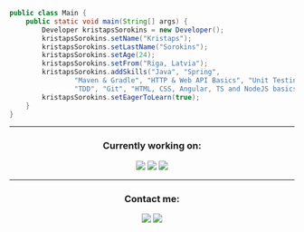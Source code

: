 ```java
public class Main {
    public static void main(String[] args) {
        Developer kristapsSorokins = new Developer();
        kristapsSorokins.setName("Kristaps");
        kristapsSorokins.setLastName("Sorokins");
        kristapsSorokins.setAge(24);
        kristapsSorokins.setFrom("Riga, Latvia");
        kristapsSorokins.addSkills("Java", "Spring",
                "Maven & Gradle", "HTTP & Web API Basics", "Unit Testing",
                "TDD", "Git", "HTML, CSS, Angular, TS and NodeJS basics");
        kristapsSorokins.setEagerToLearn(true);
    }
}
```
-----------------------------
 <h3 align="center">Currently working on:</h3>
 <p align="center">
    <img src="https://i.imgur.com/cR7qbQF.jpg" />
    <img src="https://i.imgur.com/xlSmAUE.jpg" />
    <img src="https://i.imgur.com/xlSmAUE.jpg" />
</p>


-----------------------------
 <h3 align="center">Contact me:</h3>
 <p align="center">
    <img src="https://img.shields.io/badge/LinkedIn-0077B5?style=for-the-badge&logo=linkedin&logoColor=white"/>
    <img src="https://img.shields.io/badge/Gmail-D14836?style=for-the-badge&logo=gmail&logoColor=white" />
</p>
